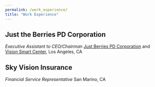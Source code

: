 ```yaml
---
permalink: /work_experience/
title: "Work Experience"
---
```


## Just the Berries PD Corporation
_Executive Assistant to CEO/Chairman_
[Just Berries PD Corporation](https://www.visionsmartcenter.com/) and [Vision Smart Center](https://www.visionsmartcenter.com/), Los Angeles, CA

## Sky Vision Insurance 
_Financial Service Representative_
San Marino, CA
